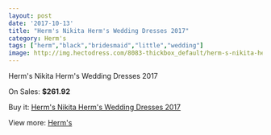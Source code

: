 ```yaml
---
layout: post
date: '2017-10-13'
title: "Herm's Nikita Herm's Wedding Dresses 2017"
category: Herm's
tags: ["herm","black","bridesmaid","little","wedding"]
image: http://img.hectodress.com/8083-thickbox_default/herm-s-nikita-herm-s-wedding-dresses-2013.jpg
---
```

Herm's Nikita Herm's Wedding Dresses 2017

On Sales: **$261.92**
<a href="https://www.hectodress.com/herm-s/4078-herm-s-nikita-herm-s-wedding-dresses-2013.html"><amp-img layout="responsive" width="600" height="600" src="//img.hectodress.com/8083-thickbox_default/herm-s-nikita-herm-s-wedding-dresses-2013.jpg" alt="Herm's Nikita Herm's Wedding Dresses 2017 0" /></a>

Buy it: [Herm's Nikita Herm's Wedding Dresses 2017](https://www.hectodress.com/herm-s/4078-herm-s-nikita-herm-s-wedding-dresses-2013.html "Herm's Nikita Herm's Wedding Dresses 2017")

View more: [Herm's](https://www.hectodress.com/71-herm-s "Herm's")